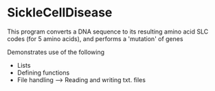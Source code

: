 # SickleCellDisease
This program converts a DNA sequence to its resulting amino acid SLC codes (for 5 amino acids), and performs a 'mutation' of genes

Demonstrates use of the following
<ul>
  <li>Lists</li>
  <li>Defining functions</li>
  <li>File handling --> Reading and writing txt. files</li>
</ul>
